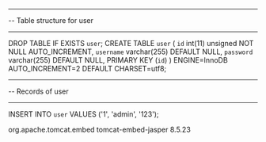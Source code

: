 -- ----------------------------
-- Table structure for user
-- ----------------------------
DROP TABLE IF EXISTS `user`;
CREATE TABLE `user` (
  `id` int(11) unsigned NOT NULL AUTO_INCREMENT,
  `username` varchar(255) DEFAULT NULL,
  `password` varchar(255) DEFAULT NULL,
  PRIMARY KEY (`id`)
) ENGINE=InnoDB AUTO_INCREMENT=2 DEFAULT CHARSET=utf8;

-- ----------------------------
-- Records of user
-- ----------------------------
INSERT INTO `user` VALUES ('1', 'admin', '123');


<!-- tomcat的支持.-->
<dependency>
    <groupId>org.apache.tomcat.embed</groupId>
    <artifactId>tomcat-embed-jasper</artifactId>
    <version>8.5.23</version>
</dependency>





